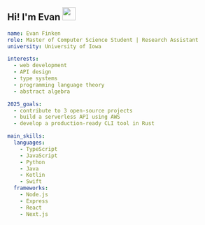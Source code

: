 ## Hi! I'm Evan <img src="https://media1.giphy.com/media/NeINOsLLPNP6U/giphy.gif" width="30">

```yaml
name: Evan Finken
role: Master of Computer Science Student | Research Assistant
university: University of Iowa

interests:
  - web development
  - API design
  - type systems
  - programming language theory
  - abstract algebra

2025_goals:
  - contribute to 3 open-source projects
  - build a serverless API using AWS
  - develop a production-ready CLI tool in Rust

main_skills:
  languages:
    - TypeScript
    - JavaScript
    - Python
    - Java
    - Kotlin
    - Swift
  frameworks:
    - Node.js
    - Express
    - React
    - Next.js
```

